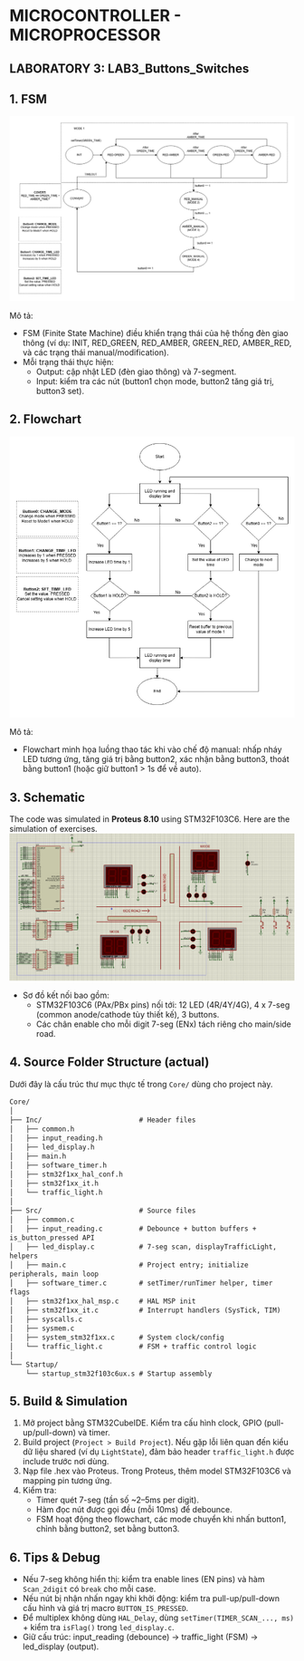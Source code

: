 # MICROCONTROLLER - MICROPROCESSOR  
## LABORATORY 3: LAB3_Buttons_Switches

## 1. FSM
![FSM](https://github.com/huanminh1/CO3009_LAB3_Buttons_Switches/blob/main/Imagine/State%20Machine.png)

Mô tả:
- FSM (Finite State Machine) điều khiển trạng thái của hệ thống đèn giao thông (ví dụ: INIT, RED_GREEN, RED_AMBER, GREEN_RED, AMBER_RED, và các trạng thái manual/modification).
- Mỗi trạng thái thực hiện:
  - Output: cập nhật LED (đèn giao thông) và 7-segment.
  - Input: kiểm tra các nút (button1 chọn mode, button2 tăng giá trị, button3 set).
## 2. Flowchart
![Flowchart](https://github.com/huanminh1/CO3009_LAB3_Buttons_Switches/blob/main/Imagine/Flowchar%20_ManualLed.png)

Mô tả:
- Flowchart minh họa luồng thao tác khi vào chế độ manual: nhấp nháy LED tương ứng, tăng giá trị bằng button2, xác nhận bằng button3, thoát bằng button1 (hoặc giữ button1 > 1s để về auto).

## 3. Schematic
The code was simulated in **Proteus 8.10** using STM32F103C6. Here are the simulation of exercises.
![Proteus Simulation](https://github.com/huanminh1/CO3009_LAB3_Buttons_Switches/blob/main/Imagine/Proteus_Lab3_FullEX.png)

- Sơ đồ kết nối bao gồm:
  - STM32F103C6 (PAx/PBx pins) nối tới: 12 LED (4R/4Y/4G), 4 x 7-seg (common anode/cathode tùy thiết kế), 3 buttons.
  - Các chân enable cho mỗi digit 7-seg (ENx) tách riêng cho main/side road.


## 4. Source Folder Structure (actual)
Dưới đây là cấu trúc thư mục thực tế trong `Core/` dùng cho project này.

```text
Core/
│
├── Inc/                        # Header files
│   ├── common.h
│   ├── input_reading.h
│   ├── led_display.h
│   ├── main.h
│   ├── software_timer.h
│   ├── stm32f1xx_hal_conf.h
│   ├── stm32f1xx_it.h
│   └── traffic_light.h
│
├── Src/                        # Source files
│   ├── common.c
│   ├── input_reading.c         # Debounce + button buffers + is_button_pressed API
│   ├── led_display.c           # 7-seg scan, displayTrafficLight, helpers
│   ├── main.c                  # Project entry; initialize peripherals, main loop
│   ├── software_timer.c        # setTimer/runTimer helper, timer flags
│   ├── stm32f1xx_hal_msp.c     # HAL MSP init
│   ├── stm32f1xx_it.c          # Interrupt handlers (SysTick, TIM)
│   ├── syscalls.c
│   ├── sysmem.c
│   ├── system_stm32f1xx.c      # System clock/config
│   └── traffic_light.c         # FSM + traffic control logic
│
└── Startup/
    └── startup_stm32f103c6ux.s # Startup assembly
```

## 5. Build & Simulation
1. Mở project bằng STM32CubeIDE. Kiểm tra cấu hình clock, GPIO (pull-up/pull-down) và timer.
2. Build project (`Project > Build Project`). Nếu gặp lỗi liên quan đến kiểu dữ liệu shared (ví dụ `LightState`), đảm bảo header `traffic_light.h` được include trước nơi dùng.
3. Nạp file .hex vào Proteus. Trong Proteus, thêm model STM32F103C6 và mapping pin tương ứng.
4. Kiểm tra:
   - Timer quét 7-seg (tần số ~2–5ms per digit).
   - Hàm đọc nút được gọi đều (mỗi 10ms) để debounce.
   - FSM hoạt động theo flowchart, các mode chuyển khi nhấn button1, chỉnh bằng button2, set bằng button3.

## 6. Tips & Debug
- Nếu 7-seg không hiển thị: kiểm tra enable lines (EN pins) và hàm `Scan_2digit` có `break` cho mỗi case.
- Nếu nút bị nhận nhấn ngay khi khởi động: kiểm tra pull-up/pull-down cấu hình và giá trị macro `BUTTON_IS_PRESSED`.
- Để multiplex không dùng `HAL_Delay`, dùng `setTimer(TIMER_SCAN_..., ms)` + kiểm tra `isFlag()` trong `led_display.c`.
- Giữ cấu trúc: input_reading (debounce) → traffic_light (FSM) → led_display (output).

